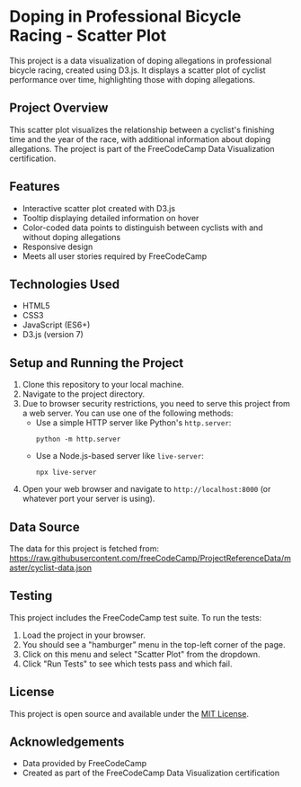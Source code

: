 # Doping in Professional Bicycle Racing - Scatter Plot

This project is a data visualization of doping allegations in professional bicycle racing, created using D3.js. It displays a scatter plot of cyclist performance over time, highlighting those with doping allegations.

## Project Overview

This scatter plot visualizes the relationship between a cyclist's finishing time and the year of the race, with additional information about doping allegations. The project is part of the FreeCodeCamp Data Visualization certification.

## Features

- Interactive scatter plot created with D3.js
- Tooltip displaying detailed information on hover
- Color-coded data points to distinguish between cyclists with and without doping allegations
- Responsive design
- Meets all user stories required by FreeCodeCamp

## Technologies Used

- HTML5
- CSS3
- JavaScript (ES6+)
- D3.js (version 7)

## Setup and Running the Project

1. Clone this repository to your local machine.
2. Navigate to the project directory.
3. Due to browser security restrictions, you need to serve this project from a web server. You can use one of the following methods:
   - Use a simple HTTP server like Python's `http.server`:
     ```
     python -m http.server
     ```
   - Use a Node.js-based server like `live-server`:
     ```
     npx live-server
     ```
4. Open your web browser and navigate to `http://localhost:8000` (or whatever port your server is using).

## Data Source

The data for this project is fetched from:
https://raw.githubusercontent.com/freeCodeCamp/ProjectReferenceData/master/cyclist-data.json

## Testing

This project includes the FreeCodeCamp test suite. To run the tests:

1. Load the project in your browser.
2. You should see a "hamburger" menu in the top-left corner of the page.
3. Click on this menu and select "Scatter Plot" from the dropdown.
4. Click "Run Tests" to see which tests pass and which fail.

## License

This project is open source and available under the [MIT License](LICENSE).

## Acknowledgements

- Data provided by FreeCodeCamp
- Created as part of the FreeCodeCamp Data Visualization certification
